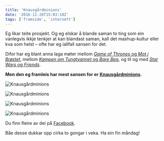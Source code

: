 ```yaml
---
title: 'Knausgårdminions'
date: '2016-11-28T15:03:18Z'
tags: ['framside', 'internett']
---
```


Eg likar teite prosjekt. Og eg elskar å blande saman to ting som ein vanlegvis ikkje tenkjer at kan blandast saman, kall det mashup-kultur eller kva som helst – ofte har eg iallfall sansen for det.

Difor har eg blant anna laga møter mellom [_Game of Thrones_ og _Mot i Brøstet_](https://www.youtube.com/watch?v=zT0mHs5Uxc4), mellom [_Kampen om Tungtvannet_ og _Bare Bea_](https://www.youtube.com/watch?v=f08f7WiZtzs), og til og med [_Star Wars_ og _Friends_](https://www.youtube.com/watch?v=7F66-RfxgT0).

**Men den eg framleis har mest sansen for er** [**Knausgårdminions**](http://facebook.com/knausgaardminions/)**.**

![Knausgårdminions](1_Mi_eXIilFjtkEPEbetVklw.jpg)

![Knausgårdminions](1_MpQ6xiwt0Rf_pMEc3EghVw.jpg)

![Knausgårdminions](1_4gV729u-P-MXgPje4mlSPw.jpg)

![Knausgårdminions](1_MQHQBMDV8_dr97TnxGnlow.jpg)

Du finn fleire av dei på [Facebook](http://facebook.com/knausgaardminions/). 

Båe desse dukkar opp cirka to gongar i veka. Ha ein fin måndag!